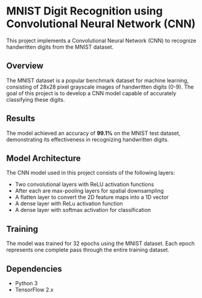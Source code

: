 # MNIST Digit Recognition using Convolutional Neural Network (CNN)
This project implements a Convolutional Neural Network (CNN) to recognize handwritten digits from the MNIST dataset.

## Overview
The MNIST dataset is a popular benchmark dataset for machine learning, consisting of 28x28 pixel grayscale images of handwritten digits (0-9). The goal of this project is to develop a CNN model capable of accurately classifying these digits.

## Results
The model achieved an accuracy of **99.1%** on the MNIST test dataset, demonstrating its effectiveness in recognizing handwritten digits.

## Model Architecture

The CNN model used in this project consists of the following layers:
- Two convolutional layers with ReLU activation functions
- After each are max-pooling layers for spatial downsampling
- A flatten layer to convert the 2D feature maps into a 1D vector
- A dense layer with ReLu activation function
- A dense layer with softmax activation for classification

## Training
The model was trained for 32 epochs using the MNIST dataset. Each epoch represents one complete pass through the entire training dataset.

## Dependencies
- Python 3
- TensorFlow 2.x
